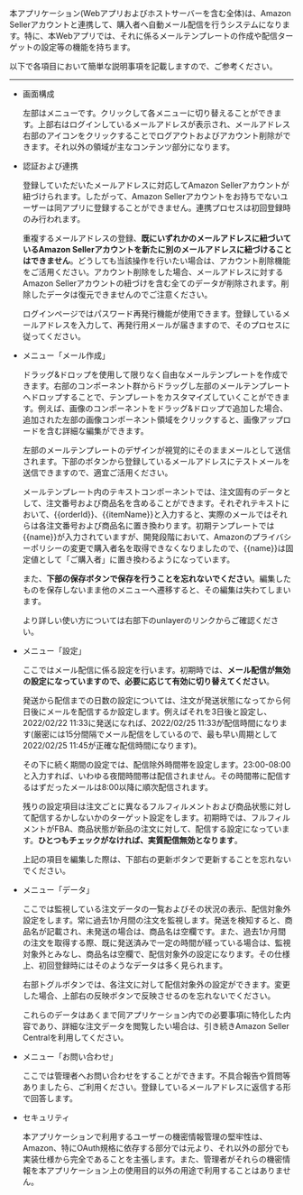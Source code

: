 本アプリケーション(Webアプリおよびホストサーバーを含む全体)は、Amazon Sellerアカウントと連携して、購入者へ自動メール配信を行うシステムになります。特に、本Webアプリでは、それに係るメールテンプレートの作成や配信ターゲットの設定等の機能を持ちます。

以下で各項目において簡単な説明事項を記載しますので、ご参考ください。
***
- 画面構成

    左部はメニューです。クリックして各メニューに切り替えることができます。上部右はログインしているメールアドレスが表示され、メールアドレス右部のアイコンをクリックすることでログアウトおよびアカウント削除ができます。それ以外の領域が主なコンテンツ部分になります。

- 認証および連携
    
    登録していただいたメールアドレスに対応してAmazon Sellerアカウントが紐づけられます。したがって、Amazon Sellerアカウントをお持ちでないユーザーは同アプリに登録することができません。連携プロセスは初回登録時のみ行われます。
    
    重複するメールアドレスの登録、**既にいずれかのメールアドレスに紐づいているAmazon Sellerアカウントを新たに別のメールアドレスに紐づけることはできません**。どうしても当該操作を行いたい場合は、アカウント削除機能をご活用ください。アカウント削除をした場合、メールアドレスに対するAmazon Sellerアカウントの紐づけを含む全てのデータが削除されます。削除したデータは復元できませんのでご注意ください。
    
    ログインページではパスワード再発行機能が使用できます。登録しているメールアドレスを入力して、再発行用メールが届きますので、そのプロセスに従ってください。

- メニュー「メール作成」

    ドラッグ&ドロップを使用して限りなく自由なメールテンプレートを作成できます。右部のコンポーネント群からドラッグし左部のメールテンプレートへドロップすることで、テンプレートをカスタマイズしていくことができます。例えば、画像のコンポーネントをドラッグ&ドロップで追加した場合、追加された左部の画像コンポーネント領域をクリックすると、画像アップロードを含む詳細な編集ができます。
    
    左部のメールテンプレートのデザインが視覚的にそのままメールとして送信されます。下部のボタンから登録しているメールアドレスにテストメールを送信できますので、適宜ご活用ください。

    メールテンプレート内のテキストコンポーネントでは、注文固有のデータとして、注文番号および商品名を含めることができます。それぞれテキストにおいて、{{orderId}}、{{itemName}}と入力すると、実際のメールではそれらは各注文番号および商品名に置き換わります。初期テンプレートでは{{name}}が入力されていますが、開発段階において、Amazonのプライバシーポリシーの変更で購入者名を取得できなくなりましたので、{{name}}は固定値として「ご購入者」に置き換わるようになっています。

    また、**下部の保存ボタンで保存を行うことを忘れないでください**。編集したものを保存しないまま他のメニューへ遷移すると、その編集は失わてしまいます。

    より詳しい使い方については右部下のunlayerのリンクからご確認ください。

- メニュー「設定」

    ここではメール配信に係る設定を行います。初期時では、**メール配信が無効の設定になっていますので、必要に応じて有効に切り替えてください**。
    
    発送から配信までの日数の設定については、注文が発送状態になってから何日後にメールを配信するか設定します。例えばそれを3日後と設定し、2022/02/22 11:33に発送になれば、2022/02/25 11:33が配信時間になります(厳密には15分間隔でメール配信をしているので、最も早い周期として2022/02/25 11:45が正確な配信時間になります)。

    その下に続く期間の設定では、配信除外時間帯を設定します。23:00-08:00と入力すれば、いわゆる夜間時間帯は配信されません。その時間帯に配信するはずだったメールは8:00以降に順次配信されます。

    残りの設定項目は注文ごとに異なるフルフィルメントおよび商品状態に対して配信するかしないかのターゲット設定をします。初期時では、フルフィルメントがFBA、商品状態が新品の注文に対して、配信する設定になっています。**ひとつもチェックがなければ、実質配信無効となります**。

    上記の項目を編集した際は、下部右の更新ボタンで更新することを忘れないでください。

- メニュー「データ」
    
    ここでは監視している注文データの一覧およびその状況の表示、配信対象外設定をします。常に過去1か月間の注文を監視します。発送を検知すると、商品名が記載され、未発送の場合は、商品名は空欄です。また、過去1か月間の注文を取得する際、既に発送済みで一定の時間が経っている場合は、監視対象外とみなし、商品名は空欄で、配信対象外の設定になります。その仕様上、初回登録時にはそのようなデータは多く見られます。

    右部トグルボタンでは、各注文に対して配信対象外の設定ができます。変更した場合、上部右の反映ボタンで反映させるのを忘れないでください。

    これらのデータはあくまで同アプリケーション内での必要事項に特化した内容であり、詳細な注文データを閲覧したい場合は、引き続きAmazon Seller Centralを利用してください。

- メニュー「お問い合わせ」

    ここでは管理者へお問い合わせをすることができます。不具合報告や質問等ありましたら、ご利用ください。登録しているメールアドレスに返信する形で回答します。


- セキュリティ

    本アプリケーションで利用するユーザーの機密情報管理の堅牢性は、Amazon、特にOAuth規格に依存する部分では元より、それ以外の部分でも実装仕様から完全であることを主張します。また、管理者がそれらの機密情報を本アプリケーション上の使用目的以外の用途で利用することはありません。

